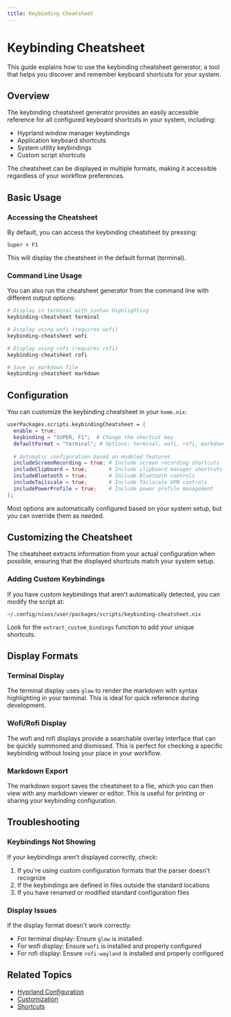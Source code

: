 ```yaml
---
title: Keybinding Cheatsheet
---
```


# Keybinding Cheatsheet

This guide explains how to use the keybinding cheatsheet generator, a tool that helps you discover and remember keyboard shortcuts for your system.

## Overview

The keybinding cheatsheet generator provides an easily accessible reference for all configured keyboard shortcuts in your system, including:

- Hyprland window manager keybindings
- Application keyboard shortcuts
- System utility keybindings
- Custom script shortcuts

The cheatsheet can be displayed in multiple formats, making it accessible regardless of your workflow preferences.

## Basic Usage

### Accessing the Cheatsheet

By default, you can access the keybinding cheatsheet by pressing:

```
Super + F1
```

This will display the cheatsheet in the default format (terminal).

### Command Line Usage

You can also run the cheatsheet generator from the command line with different output options:

```bash
# Display in terminal with syntax highlighting
keybinding-cheatsheet terminal

# Display using wofi (requires wofi)
keybinding-cheatsheet wofi

# Display using rofi (requires rofi)
keybinding-cheatsheet rofi

# Save as markdown file
keybinding-cheatsheet markdown
```

## Configuration

You can customize the keybinding cheatsheet in your `home.nix`:

```nix
userPackages.scripts.keybindingCheatsheet = {
  enable = true;
  keybinding = "SUPER, F1";  # Change the shortcut key
  defaultFormat = "terminal"; # Options: terminal, wofi, rofi, markdown
  
  # Automatic configuration based on enabled features
  includeScreenRecording = true; # Include screen recording shortcuts
  includeClipboard = true;       # Include clipboard manager shortcuts
  includeBluetooth = true;       # Include Bluetooth controls
  includeTailscale = true;       # Include Tailscale VPN controls
  includePowerProfile = true;    # Include power profile management
};
```

Most options are automatically configured based on your system setup, but you can override them as needed.

## Customizing the Cheatsheet

The cheatsheet extracts information from your actual configuration when possible, ensuring that the displayed shortcuts match your system setup.

### Adding Custom Keybindings

If you have custom keybindings that aren't automatically detected, you can modify the script at:

```
~/.config/nixos/user/packages/scripts/keybinding-cheatsheet.nix
```

Look for the `extract_custom_bindings` function to add your unique shortcuts.

## Display Formats

### Terminal Display

The terminal display uses `glow` to render the markdown with syntax highlighting in your terminal. This is ideal for quick reference during development.

### Wofi/Rofi Display

The wofi and rofi displays provide a searchable overlay interface that can be quickly summoned and dismissed. This is perfect for checking a specific keybinding without losing your place in your workflow.

### Markdown Export

The markdown export saves the cheatsheet to a file, which you can then view with any markdown viewer or editor. This is useful for printing or sharing your keybinding configuration.

## Troubleshooting

### Keybindings Not Showing

If your keybindings aren't displayed correctly, check:

1. If you're using custom configuration formats that the parser doesn't recognize
2. If the keybindings are defined in files outside the standard locations
3. If you have renamed or modified standard configuration files

### Display Issues

If the display format doesn't work correctly:

- For terminal display: Ensure `glow` is installed
- For wofi display: Ensure `wofi` is installed and properly configured
- For rofi display: Ensure `rofi-wayland` is installed and properly configured

## Related Topics

- [Hyprland Configuration](./Hyprland-Configuration.md)
- [Customization](./Customization.md)
- [Shortcuts](./Shortcuts.md)
